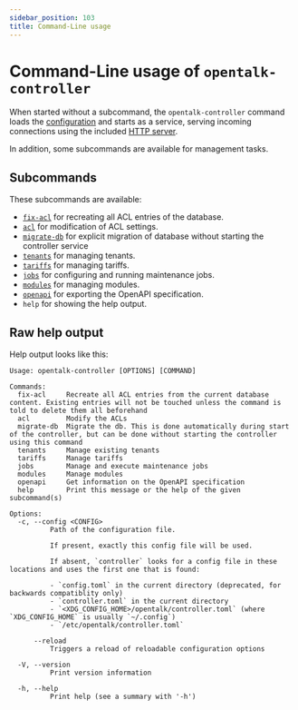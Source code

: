 ```yaml
---
sidebar_position: 103
title: Command-Line usage
---
```


# Command-Line usage of `opentalk-controller`

When started without a subcommand, the `opentalk-controller` command loads the
[configuration](../core/configuration.md) and starts as a service, serving incoming
connections using the included [HTTP server](../core/http_server.md).

In addition, some subcommands are available for management tasks.

## Subcommands

These subcommands are available:

- [`fix-acl`](../advanced/acl.md#opentalk-controller-fix-acl-subcommand) for recreating all ACL entries of the database.
- [`acl`](../advanced/acl.md#opentalk-controller-acl-subcommand) for modification of ACL settings.
- [`migrate-db`](../core/database.md#opentalk-controller-migrate-db-subcommand) for explicit migration of database without starting the controller service
- [`tenants`](../advanced/tenants.md#opentalk-controller-tenants-subcommand) for managing tenants.
- [`tariffs`](../advanced/tariffs.md#opentalk-controller-tariffs-subcommand) for managing tariffs.
- [`jobs`](jobs.md#opentalk-controller-jobs-subcommand) for configuring and running maintenance jobs.
- [`modules`](../advanced/modules.md#opentalk-controller-modules-subcommand) for managing modules.
- [`openapi`](openapi.md#opentalk-controller-openapi-subcommand) for exporting the OpenAPI specification.
- `help` for showing the help output.

## Raw help output

Help output looks like this:

<!-- begin:fromfile:cli-usage/opentalk-controller-help.md -->

```text
Usage: opentalk-controller [OPTIONS] [COMMAND]

Commands:
  fix-acl     Recreate all ACL entries from the current database content. Existing entries will not be touched unless the command is told to delete them all beforehand
  acl         Modify the ACLs
  migrate-db  Migrate the db. This is done automatically during start of the controller, but can be done without starting the controller using this command
  tenants     Manage existing tenants
  tariffs     Manage tariffs
  jobs        Manage and execute maintenance jobs
  modules     Manage modules
  openapi     Get information on the OpenAPI specification
  help        Print this message or the help of the given subcommand(s)

Options:
  -c, --config <CONFIG>
          Path of the configuration file.

          If present, exactly this config file will be used.

          If absent, `controller` looks for a config file in these locations and uses the first one that is found:

          - `config.toml` in the current directory (deprecated, for backwards compatiblity only)
          - `controller.toml` in the current directory
          - `<XDG_CONFIG_HOME>/opentalk/controller.toml` (where `XDG_CONFIG_HOME` is usually `~/.config`)
          - `/etc/opentalk/controller.toml`

      --reload
          Triggers a reload of reloadable configuration options

  -V, --version
          Print version information

  -h, --help
          Print help (see a summary with '-h')
```

<!-- end:fromfile:cli-usage/opentalk-controller-help.md -->
